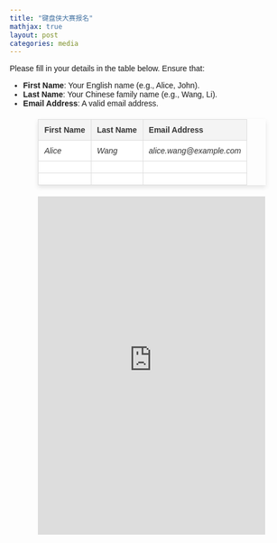 ```yaml
---
title: "键盘侠大赛报名"
mathjax: true
layout: post
categories: media
---
```


<style>
  body {
    font-family: Arial, sans-serif;
    margin: 20px;
  }

  table {
    width: 80%; /* Same width as iframe */
    margin: 20px auto;
    border-collapse: collapse;
    box-shadow: 0px 4px 8px rgba(0, 0, 0, 0.1); /* Adds a subtle shadow */
  }

  th, td {
    border: 1px solid #ddd;
    padding: 10px;
    text-align: left;
    font-size: 14px;
  }

  th {
    background-color: var(--table-header-bg, #f4f4f4); /* Default for light theme */
    color: var(--table-header-text, #333);
  }

  td {
    background-color: var(--table-cell-bg, #fff); /* Default for light theme */
    color: var(--table-cell-text, #333);
  }

  .example-row {
    color: #666;
    font-style: italic;
  }

  /* Dark theme compatibility */
  @media (prefers-color-scheme: dark) {
    :root {
      --table-header-bg: #333;
      --table-header-text: #fff;
      --table-cell-bg: #444;
      --table-cell-text: #fff;
    }
  }
</style>

<p class="instructions">
  Please fill in your details in the table below. Ensure that:
  <ul>
    <li><strong>First Name</strong>: Your English name (e.g., Alice, John).</li>
    <li><strong>Last Name</strong>: Your Chinese family name (e.g., Wang, Li).</li>
    <li><strong>Email Address</strong>: A valid email address.</li>
  </ul>
</p>

<table>
  <thead>
    <tr>
      <th>First Name</th>
      <th>Last Name</th>
      <th>Email Address</th>
    </tr>
  </thead>
  <tbody>
    <!-- Example Row -->
    <tr class="example-row">
      <td>Alice</td>
      <td>Wang</td>
      <td>alice.wang@example.com</td>
    </tr>
    <!-- Empty Rows for Students -->
    <tr>
      <td></td>
      <td></td>
      <td></td>
    </tr>
    <tr>
      <td></td>
      <td></td>
      <td></td>
    </tr>
  </tbody>
</table>

<style>
  /* Make the iframe match the table width */
  iframe {
    width: 80%;
    height: 600px; /* You can adjust this as needed */
    display: block;
    margin: 20px auto;
    border: none;
  }
</style>

<iframe src="https://docs.google.com/spreadsheets/d/1W9_qkcIMun32ZWmewj8yRBrO1Fpe2tjYgU_JLNNKU30/edit?usp=sharing"></iframe>
